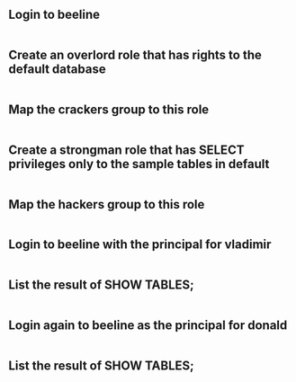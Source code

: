 ## Login to beeline
```
```

## Create an overlord role that has rights to the default database
```
```

## Map the crackers group to this role
```
```

## Create a strongman role that has SELECT privileges only to the sample tables in default
```
```

## Map the hackers group to this role
```
```

## Login to beeline with the principal for vladimir
```
```

## List the result of SHOW TABLES;
```
```

## Login again to beeline as the principal for donald
```
```

## List the result of SHOW TABLES;
```
```
